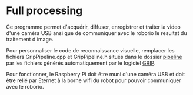 # Full processing

Ce programme permet d'acquérir, diffuser, enregistrer et traiter la video d'une caméra USB ansi que de communiquer avec le roborio le resultat du traitement d'image.

Pour personnaliser le code de reconnaissance visuelle, remplacer les fichiers GripPipeline.cpp et GripPipeline.h situés dans le dossier
<a href="pipeline">pipeline</a> par les fichiers générés automatiquement par le logiciel
<a href="https://wpilib.screenstepslive.com/s/4485/m/24194/l/463566-introduction-to-grip"> GRIP</a>.

Pour fonctionner, le Raspberry Pi doit être muni d'une caméra USB et doit être relié par Eternet à la borne wifi du robot 
pour pouvoir communiquer avec le roborio.
